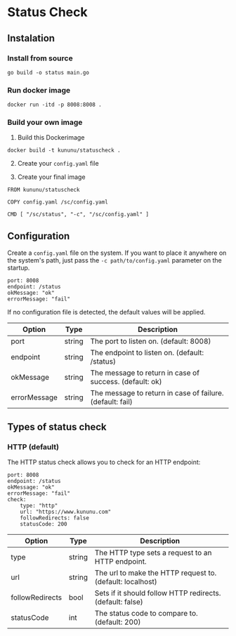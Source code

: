 # Status Check


## Instalation


### Install from source

```
go build -o status main.go
```

### Run docker image

```
docker run -itd -p 8008:8008 .
```

### Build your own image

1. Build this Dockerimage
```
docker build -t kununu/statuscheck .
```
2. Create your `config.yaml` file

3. Create your final image
```
FROM kununu/statuscheck

COPY config.yaml /sc/config.yaml

CMD [ "/sc/status", "-c", "/sc/config.yaml" ]
```

## Configuration

Create a `config.yaml` file on the system.
If you want to place it anywhere on the system's path, just pass the `-c path/to/config.yaml` parameter on the startup.

```
port: 8008
endpoint: /status
okMessage: "ok"
errorMessage: "fail"
```
If no configuration file is detected, the default values will be applied.


| Option       | Type   | Description                                               |
|--------------|--------|-----------------------------------------------------------|
| port         | string | The port to listen on. (default: 8008)                    |
| endpoint     | string | The endpoint to listen on. (default: /status)             | 
| okMessage    | string | The message to return in case of success. (default: ok)   |
| errorMessage | string | The message to return in case of failure. (default: fail) |

## Types of status check 

### HTTP (default)

The HTTP status check allows you to check for an HTTP endpoint: 

```
port: 8008
endpoint: /status
okMessage: "ok"
errorMessage: "fail"
check:
    type: "http"
    url: "https://www.kununu.com"
    followRedirects: false
    statusCode: 200
```

| Option          | Type   | Description                                               |
|-----------------|--------|-----------------------------------------------------------|
| type            | string | The HTTP type sets a request to an HTTP endpoint.         |
| url             | string | The url to make the HTTP request to. (default: localhost) | 
| followRedirects | bool   | Sets if it should follow HTTP redirects. (default: false) |
| statusCode      | int    | The status code to compare to. (default: 200)             |


